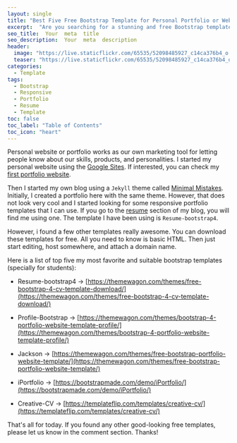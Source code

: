 ```yaml
---
layout: single
title: "Best Five Free Bootstrap Template for Personal Portfolio or Website"
excerpt:  "Are you searching for a stunning and free Bootstrap template to showcase your personal portfolio or website? Bootstrap is a powerful and widely-used framework that enables developers and designers to create beautiful, responsive, and user-friendly websites. In this post, we have gathered the best five free Bootstrap templates that are perfect for personal portfolios, blogs, or small business websites. These templates are easy to use, customizable, and come with a clean and modern design. So, let's dive in and check out our top picks!"
seo_title:  Your  meta  title  
seo_description:  Your  meta  description
header:
  image: "https://live.staticflickr.com/65535/52098485927_c14ca376b4_o.png"
  teaser: "https://live.staticflickr.com/65535/52098485927_c14ca376b4_o.png"
categories:
  - Template
tags:
  - Bootstrap
  - Responsive
  - Portfolio
  - Resume
  - Template
toc: false
toc_label: "Table of Contents"
toc_icon: "heart"
---
```



Personal website or portfolio works as our own marketing tool for letting people know about our skills, products, and personalities. I started my personal website using the [Google Sites](https://sites.google.com/new). If interested, you can check my [first portfolio website](https://www.shantoroy.me).

Then I started my own blog using a `Jekyll` theme called [Minimal Mistakes](https://mmistakes.github.io/minimal-mistakes/). Initially, I created a portfolio here with the same theme. However, that does not look very cool and I started looking for some responsive portfolio templates that I can use. If you go to the [resume](https://shantoroy.com/resume/) section of my blog, you will find me using one. The template I have been using is `Resume-bootstrap4`.

However, i found a few other templates really awesome. You can download these templates for free. All you need to know is basic HTML. Then just start editing, host somewhere, and attach a domain name.

Here is a list of top five my most favorite and suitable bootstrap templates (specially for students):

* Resume-bootstrap4 $\rightarrow$
[https://themewagon.com/themes/free-bootstrap-4-cv-template-download/](https://themewagon.com/themes/free-bootstrap-4-cv-template-download/)

* Profile-Bootstrap $\rightarrow$
[https://themewagon.com/themes/bootstrap-4-portfolio-website-template-profile/](https://themewagon.com/themes/bootstrap-4-portfolio-website-template-profile/)

* Jackson $\rightarrow$
[https://themewagon.com/themes/free-bootstrap-portfolio-website-template/](https://themewagon.com/themes/free-bootstrap-portfolio-website-template/)

* iPortfolio $\rightarrow$
[https://bootstrapmade.com/demo/iPortfolio/](https://bootstrapmade.com/demo/iPortfolio/)

* Creative-CV $\rightarrow$
[https://templateflip.com/templates/creative-cv/](https://templateflip.com/templates/creative-cv/)

That's all for today. If you found any other good-looking free templates, please let us know in the comment section. Thanks! 
<!--stackedit_data:
eyJoaXN0b3J5IjpbOTExMjMxOTI2LC0xMzM4NDE2MTYsMTc0OD
Q4MjIyNywtMTA3ODA0ODY4Ml19
-->